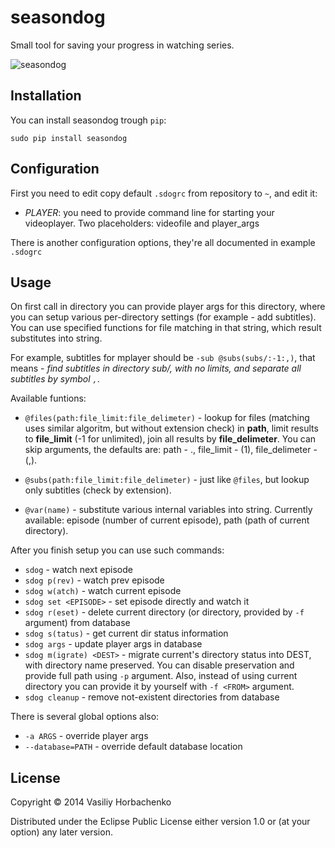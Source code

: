 # seasondog

Small tool for saving your progress in watching series.

![seasondog](http://i.imgur.com/ykKRsA0.png)

## Installation

You can install seasondog trough `pip`:
    
    sudo pip install seasondog

## Configuration

First you need to edit copy default `.sdogrc` from repository to `~`, and edit it:

* *PLAYER*: you need to provide command line for starting your videoplayer. Two placeholders: videofile and player_args

There is another configuration options, they're all documented in example `.sdogrc`

## Usage

On first call in directory you can provide player args for this directory, where you can setup various per-directory settings (for example - add subtitles). You can use specified functions for file matching in that string, which result substitutes into string.

For example, subtitles for mplayer should be `-sub @subs(subs/:-1:,)`, that means - *find subtitles in directory sub/, with no limits, and separate all subtitles by symbol `,`*.

Available funtions:

* `@files(path:file_limit:file_delimeter)` - lookup for files (matching uses similar algoritm, but without extension check) in **path**, limit results to **file_limit** (-1 for unlimited), join all results by **file_delimeter**. You can skip arguments, the defaults are: path - ., file_limit - (1), file_delimeter - (,).

* `@subs(path:file_limit:file_delimeter)` - just like `@files`, but lookup only subtitles (check by extension).

* `@var(name)` - substitute various internal variables into string. Currently available: episode (number of current episode), path (path of current directory).

After you finish setup you can use such commands:

* `sdog` - watch next episode 
* `sdog p(rev)` - watch prev episode
* `sdog w(atch)` - watch current episode
* `sdog set <EPISODE>` - set episode directly and watch it
* `sdog r(eset)` - delete current directory (or directory, provided by `-f` argument) from database
* `sdog s(tatus)` - get current dir status information
* `sdog args` - update player args in database
* `sdog m(igrate) <DEST>` - migrate current's directory status into DEST, with directory name preserved. You can disable preservation and provide full path using `-p` argument. Also, instead of using current directory you can provide it by yourself with `-f <FROM>` argument.
* `sdog cleanup` - remove not-existent directories from database

There is several global options also:
* `-a ARGS` - override player args
* `--database=PATH` - override default database location

## License

Copyright © 2014 Vasiliy Horbachenko

Distributed under the Eclipse Public License either version 1.0 or (at
your option) any later version.
